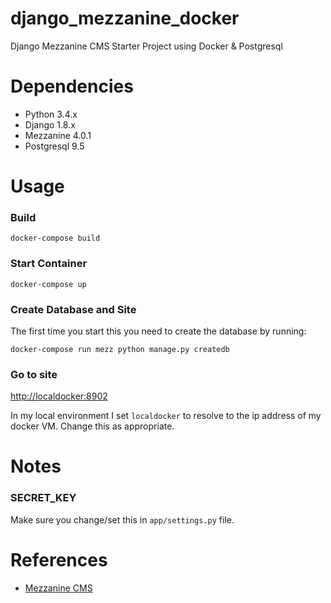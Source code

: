 # django_mezzanine_docker
Django Mezzanine CMS Starter Project using Docker & Postgresql

# Dependencies
- Python 3.4.x
- Django 1.8.x
- Mezzanine 4.0.1
- Postgresql 9.5

# Usage

### Build
    docker-compose build
    
### Start Container
    docker-compose up
    
### Create Database and Site
The first time you start this you need to create the database by running:
 
    docker-compose run mezz python manage.py createdb
    
### Go to site
[http://localdocker:8902](http://localdocker:8902)

In my local environment I set `localdocker` to resolve to the ip address of my docker VM. Change this as appropriate.

# Notes

### SECRET_KEY
Make sure you change/set this in `app/settings.py` file.

# References

- [Mezzanine CMS](http://mezzanine.jupo.org/)